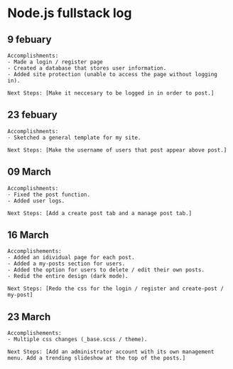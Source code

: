 # Node.js fullstack log

## 9 febuary

    Accomplishments:
    - Made a login / register page
    - Created a database that stores user information.
    - Added site protection (unable to access the page without logging in).

    Next Steps: [Make it neccesary to be logged in in order to post.]

## 23 febuary

    Accomplishments:
    - Sketched a general template for my site.

    Next Steps: [Make the username of users that post appear above post.]

## 09 March

    Accomplishments:
    - Fixed the post function.
    - Added user logs.

    Next Steps: [Add a create post tab and a manage post tab.]

## 16 March

    Accomplishements:
    - Added an idividual page for each post.
    - Added a my-posts section for users.
    - Added the option for users to delete / edit their own posts.
    - Redid the entire design (dark mode).

    Next Steps: [Redo the css for the login / register and create-post / my-post]

## 23 March

    Accomplishements:
    - Multiple css changes (_base.scss / theme).

    Next Steps: [Add an administrator account with its own management menu. Add a trending slideshow at the top of the posts.]
